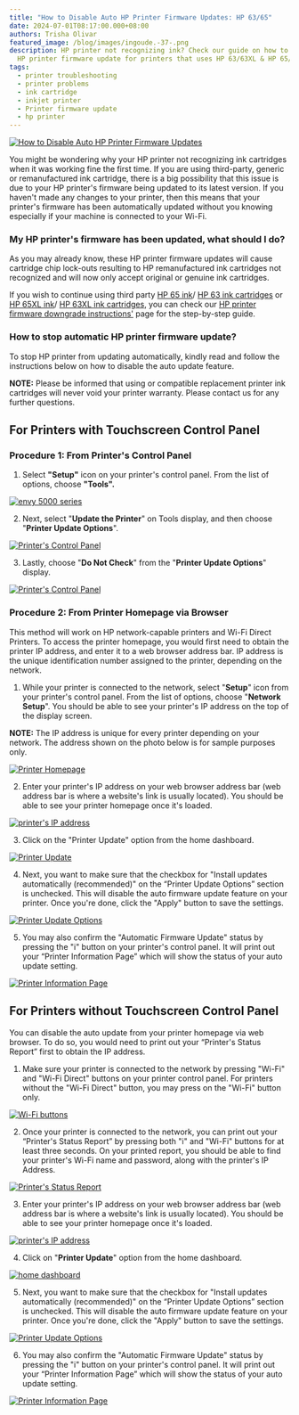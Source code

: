 ```yaml
---
title: "How to Disable Auto HP Printer Firmware Updates: HP 63/65"
date: 2024-07-01T08:17:00.000+08:00
authors: Trisha Olivar
featured_image: /blog/images/ingoude.-37-.png
description: HP printer not recognizing ink? Check our guide on how to stop auto
  HP printer firmware update for printers that uses HP 63/63XL & HP 65/65XL ink.
tags:
  - printer troubleshooting
  - printer problems
  - ink cartridge
  - inkjet printer
  - Printer firmware update
  - hp printer
---
```

[![How to Disable Auto HP Printer Firmware Updates](/blog/images/ingoude.-37-.png "How to Disable Auto HP Printer Firmware Updates")](/blog/images/ingoude.-37-.png)

You might be wondering why your HP printer not recognizing ink cartridges when it was working fine the first time. If you are using third-party, generic or remanufactured ink cartridge, there is a big possibility that this issue is due to your HP printer's firmware being updated to its latest version. If you haven't made any changes to your printer, then this means that your printer's firmware has been automatically updated without you knowing especially if your machine is connected to your Wi-Fi.

### My HP printer's firmware has been updated, what should I do?

As you may already know, these HP printer firmware updates will cause cartridge chip lock-outs resulting to HP remanufactured ink cartridges not recognized and will now only accept original or genuine ink cartridges.

If you wish to continue using third party [HP 65 ink](https://www.compandsave.com/hp/65-ink-cartridges/n9k02an-n9k01an-2-combo)/ [HP 63 ink cartridges](https://www.compandsave.com/hp/63-ink-cartridges/f6u62an-f6u61an-2-combo) or [HP 65XL ink](https://www.compandsave.com/hp/65xl-ink-cartridges/n9k04an-black)/ [HP 63XL ink cartridges](https://www.compandsave.com/hp/63xl-ink-cartridges/f6u64an-black), you can check our [HP printer firmware downgrade instructions'](https://www.compandsave.com/hp-printer-firmware-downgrade) page for the step-by-step guide.

### How to stop automatic HP printer firmware update?

To stop HP printer from updating automatically, kindly read and follow the instructions below on how to disable the auto update feature.

**NOTE:** Please be informed that using or compatible replacement printer ink cartridges will never void your printer warranty. Please contact us for any further questions.

## For Printers with Touchscreen Control Panel

### **Procedure 1: From Printer's Control Panel**

1. Select **"Setup"** icon on your printer's control panel. From the list of options, choose **"Tools".**

[![envy 5000 series](/blog/images/screenshot-2024-07-01-at-11.40.55 pm.png "envy 5000 series")](/blog/images/screenshot-2024-07-01-at-11.40.55 pm.png)

2. Next, select "**Update the Printer**" on Tools display, and then choose "**Printer Update Options**".

[![Printer's Control Panel](/blog/images/screenshot-2024-07-01-at-11.41.41 pm.png "Update the Printer")](/blog/images/screenshot-2024-07-01-at-11.41.41 pm.png)

3. Lastly, choose "**Do Not Check**" from the "**Printer Update Options**" display.

[![Printer's Control Panel](/blog/images/screenshot-2024-07-01-at-11.43.01 pm.png "Do Not Check")](/blog/images/screenshot-2024-07-01-at-11.43.01 pm.png)

### Procedure 2: From Printer Homepage via Browser

This method will work on HP network-capable printers and Wi-Fi Direct Printers. To access the printer homepage, you would first need to obtain the printer IP address, and enter it to a web browser address bar. IP address is the unique identification number assigned to the printer, depending on the network.

1. While your printer is connected to the network, select "**Setup**" icon from your printer's control panel. From the list of options, choose "**Network Setup**". You should be able to see your printer's IP address on the top of the display screen.

**NOTE:** The IP address is unique for every printer depending on your network. The address shown on the photo below is for sample purposes only.

[![Printer Homepage](/blog/images/screenshot-2024-07-01-at-11.45.41 pm.png "Printer Homepage")](/blog/images/screenshot-2024-07-01-at-11.45.41 pm.png)

2. Enter your printer's IP address on your web browser address bar (web address bar is where a website's link is usually located). You should be able to see your printer homepage once it's loaded.

[![printer's IP address](/blog/images/screenshot-2024-07-01-at-11.47.12 pm.png "printer's IP address")](/blog/images/screenshot-2024-07-01-at-11.47.12 pm.png)

3. Click on the "Printer Update" option from the home dashboard.

[![Printer Update](/blog/images/screenshot-2024-07-01-at-11.47.58 pm.png "home dashboard")](/blog/images/screenshot-2024-07-01-at-11.47.58 pm.png)

4. Next, you want to make sure that the checkbox for "Install updates automatically (recommended)" on the “Printer Update Options” section is unchecked. This will disable the auto firmware update feature on your printer. Once you're done, click the "Apply" button to save the settings.

[![Printer Update Options](/blog/images/screenshot-2024-07-01-at-11.49.00 pm.png "Printer Update Options")](/blog/images/screenshot-2024-07-01-at-11.49.00 pm.png)

5. You may also confirm the "Automatic Firmware Update" status by pressing the "i" button on your printer's control panel. It will print out your “Printer Information Page” which will show the status of your auto update setting.

[![Printer Information Page](/blog/images/screenshot-2024-07-01-at-11.50.47 pm.png "Printer Information Page")](/blog/images/screenshot-2024-07-01-at-11.50.47 pm.png)

## For Printers without Touchscreen Control Panel

You can disable the auto update from your printer homepage via web browser. To do so, you would need to print out your “Printer's Status Report” first to obtain the IP address.

1. Make sure your printer is connected to the network by pressing "Wi-Fi" and "Wi-Fi Direct" buttons on your printer control panel. For printers without the "Wi-Fi Direct" button, you may press on the "Wi-Fi" button only.

[![Wi-Fi buttons](/blog/images/screenshot-2024-07-01-at-11.52.58 pm.png "Wi-Fi buttons")](/blog/images/screenshot-2024-07-01-at-11.52.58 pm.png)

2. Once your printer is connected to the network, you can print out your “Printer's Status Report” by pressing both "i" and "Wi-Fi" buttons for at least three seconds. On your printed report, you should be able to find your printer's Wi-Fi name and password, along with the printer's IP Address.

[![Printer's Status Report](/blog/images/screenshot-2024-07-01-at-11.54.55 pm.png "Printer's Status Report")](/blog/images/screenshot-2024-07-01-at-11.54.55 pm.png)

3. Enter your printer's IP address on your web browser address bar (web address bar is where a website's link is usually located). You should be able to see your printer homepage once it's loaded.

[![printer's IP address](/blog/images/screenshot-2024-07-01-at-11.58.11 pm.png "printer's IP address")](/blog/images/screenshot-2024-07-01-at-11.58.11 pm.png)

4. Click on "**Printer Update**" option from the home dashboard.

[![home dashboard](/blog/images/screenshot-2024-07-02-at-12.01.03 am.png "home dashboard")](/blog/images/screenshot-2024-07-02-at-12.01.03 am.png)

5. Next, you want to make sure that the checkbox for "Install updates automatically (recommended)" on the “Printer Update Options” section is unchecked. This will disable the auto firmware update feature on your printer. Once you're done, click the "Apply" button to save the settings.

[![Printer Update Options](/blog/images/screenshot-2024-07-02-at-12.01.57 am.png "Printer Update Options")](/blog/images/screenshot-2024-07-02-at-12.01.57 am.png)

6. You may also confirm the "Automatic Firmware Update" status by pressing the "i" button on your printer's control panel. It will print out your “Printer Information Page” which will show the status of your auto update setting.

[![Printer Information Page](/blog/images/screenshot-2024-07-02-at-12.02.40 am.png "Printer Information Page")](/blog/images/screenshot-2024-07-02-at-12.02.40 am.png)
